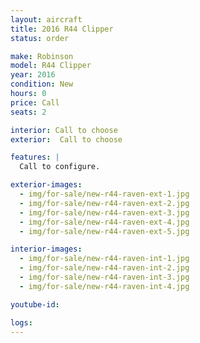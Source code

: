 ```yaml
---
layout: aircraft
title: 2016 R44 Clipper
status: order

make: Robinson
model: R44 Clipper
year: 2016
condition: New
hours: 0
price: Call
seats: 2

interior: Call to choose
exterior:  Call to choose

features: |
  Call to configure.

exterior-images:
  - img/for-sale/new-r44-raven-ext-1.jpg
  - img/for-sale/new-r44-raven-ext-2.jpg
  - img/for-sale/new-r44-raven-ext-3.jpg
  - img/for-sale/new-r44-raven-ext-4.jpg
  - img/for-sale/new-r44-raven-ext-5.jpg

interior-images:
  - img/for-sale/new-r44-raven-int-1.jpg
  - img/for-sale/new-r44-raven-int-2.jpg
  - img/for-sale/new-r44-raven-int-3.jpg
  - img/for-sale/new-r44-raven-int-4.jpg

youtube-id:

logs:
---
```

